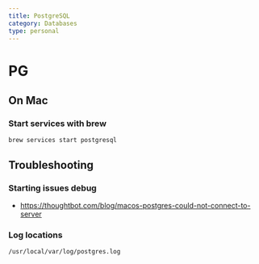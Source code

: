 ```yaml
---
title: PostgreSQL
category: Databases
type: personal
---
```


# PG

## On Mac

### Start services with brew

```shell
brew services start postgresql
```

## Troubleshooting

### Starting issues debug
- https://thoughtbot.com/blog/macos-postgres-could-not-connect-to-server

### Log locations

```shell
/usr/local/var/log/postgres.log
```
